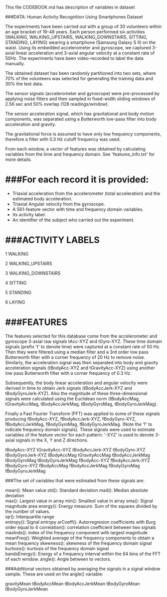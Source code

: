 This file CODEBOOK.md has description of variables in dataset

###DATA: Human Activity Recognition Using Smartphones Dataset

The experiments have been carried out with a group of 30 volunteers within an age bracket of 19-48 years. 
Each person performed six activities (WALKING, WALKING_UPSTAIRS, WALKING_DOWNSTAIRS, SITTING, STANDING, LAYING) wearing a smartphone (Samsung Galaxy S II) on the waist. 
Using its embedded accelerometer and gyroscope, we captured 3-axial linear acceleration and 3-axial angular velocity at a constant rate of 50Hz. 
The experiments have been video-recorded to label the data manually. 

The obtained dataset has been randomly partitioned into two sets, where 70% of the volunteers was selected for generating the training data and 30% the test data. 

The sensor signals (accelerometer and gyroscope) were pre-processed by applying noise filters and then sampled in fixed-width sliding windows of 2.56 sec and 50% overlap (128 readings/window). 

The sensor acceleration signal, which has gravitational and body motion components, was separated using a Butterworth low-pass filter into body acceleration and gravity. 

The gravitational force is assumed to have only low frequency components, therefore a filter with 0.3 Hz cutoff frequency was used. 

From each window, a vector of features was obtained by calculating variables from the time and frequency domain. See 'features_info.txt' for more details. 

###For each record it is provided:
======================================
- Triaxial acceleration from the accelerometer (total acceleration) and the estimated body acceleration.
- Triaxial Angular velocity from the gyroscope. 
- A 561-feature vector with time and frequency domain variables. 
- Its activity label. 
- An identifier of the subject who carried out the experiment.

###ACTIVITY LABELS
=========================================
1 WALKING

2 WALKING_UPSTAIRS

3 WALKING_DOWNSTAIRS
 
4 SITTING

5 STANDING

6 LAYING


###FEATURES
=========================================
The features selected for this database come from the accelerometer and gyroscope 3-axial raw signals tAcc-XYZ and tGyro-XYZ. These time domain signals (prefix 't' to denote time) were captured at a constant rate of 50 Hz. Then they were filtered using a median filter and a 3rd order low pass Butterworth filter with a corner frequency of 20 Hz to remove noise. Similarly, the acceleration signal was then separated into body and gravity acceleration signals (tBodyAcc-XYZ and tGravityAcc-XYZ) using another low pass Butterworth filter with a corner frequency of 0.3 Hz. 

Subsequently, the body linear acceleration and angular velocity were derived in time to obtain Jerk signals (tBodyAccJerk-XYZ and tBodyGyroJerk-XYZ). Also the magnitude of these three-dimensional signals were calculated using the Euclidean norm (tBodyAccMag, tGravityAccMag, tBodyAccJerkMag, tBodyGyroMag, tBodyGyroJerkMag). 

Finally a Fast Fourier Transform (FFT) was applied to some of these signals producing fBodyAcc-XYZ, fBodyAccJerk-XYZ, fBodyGyro-XYZ, fBodyAccJerkMag, fBodyGyroMag, fBodyGyroJerkMag. (Note the 'f' to indicate frequency domain signals). 
These signals were used to estimate variables of the feature vector for each pattern: '-XYZ' is used to denote 3-axial signals in the X, Y and Z directions.

tBodyAcc-XYZ 
tGravityAcc-XYZ 
tBodyAccJerk-XYZ 
tBodyGyro-XYZ 
tBodyGyroJerk-XYZ 
tBodyAccMag 
tGravityAccMag 
tBodyAccJerkMag 
tBodyGyroMag 
tBodyGyroJerkMag 
fBodyAcc-XYZ 
fBodyAccJerk-XYZ 
fBodyGyro-XYZ 
fBodyAccMag 
fBodyAccJerkMag 
fBodyGyroMag 
fBodyGyroJerkMag 

###The set of variables that were estimated from these signals are: 

mean(): Mean value 
std(): Standard deviation 
mad(): Median absolute deviation  
max(): Largest value in array 
min(): Smallest value in array 
sma(): Signal magnitude area 
energy(): Energy measure. Sum of the squares divided by the number of values.  
iqr(): Interquartile range  
entropy(): Signal entropy 
arCoeff(): Autorregresion coefficients with Burg order equal to 4 
correlation(): correlation coefficient between two signals 
maxInds(): index of the frequency component with largest magnitude 
meanFreq(): Weighted average of the frequency components to obtain a mean frequency 
skewness(): skewness of the frequency domain signal  
kurtosis(): kurtosis of the frequency domain signal  
bandsEnergy(): Energy of a frequency interval within the 64 bins of the FFT of each window. 
angle(): Angle between to vectors. 

###Additional vectors obtained by averaging the signals in a signal window sample. These are used on the angle() variable:

gravityMean 
tBodyAccMean 
tBodyAccJerkMean 
tBodyGyroMean 
tBodyGyroJerkMean 